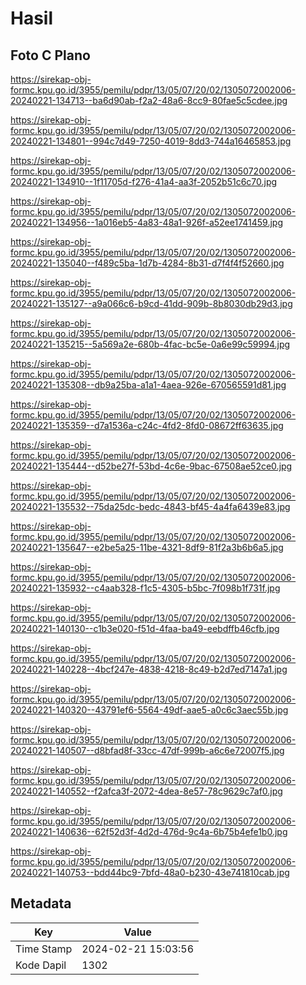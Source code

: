 # Hasil

## Foto C Plano

https://sirekap-obj-formc.kpu.go.id/3955/pemilu/pdpr/13/05/07/20/02/1305072002006-20240221-134713--ba6d90ab-f2a2-48a6-8cc9-80fae5c5cdee.jpg

https://sirekap-obj-formc.kpu.go.id/3955/pemilu/pdpr/13/05/07/20/02/1305072002006-20240221-134801--994c7d49-7250-4019-8dd3-744a16465853.jpg

https://sirekap-obj-formc.kpu.go.id/3955/pemilu/pdpr/13/05/07/20/02/1305072002006-20240221-134910--1f11705d-f276-41a4-aa3f-2052b51c6c70.jpg

https://sirekap-obj-formc.kpu.go.id/3955/pemilu/pdpr/13/05/07/20/02/1305072002006-20240221-134956--1a016eb5-4a83-48a1-926f-a52ee1741459.jpg

https://sirekap-obj-formc.kpu.go.id/3955/pemilu/pdpr/13/05/07/20/02/1305072002006-20240221-135040--f489c5ba-1d7b-4284-8b31-d7f4f4f52660.jpg

https://sirekap-obj-formc.kpu.go.id/3955/pemilu/pdpr/13/05/07/20/02/1305072002006-20240221-135127--a9a066c6-b9cd-41dd-909b-8b8030db29d3.jpg

https://sirekap-obj-formc.kpu.go.id/3955/pemilu/pdpr/13/05/07/20/02/1305072002006-20240221-135215--5a569a2e-680b-4fac-bc5e-0a6e99c59994.jpg

https://sirekap-obj-formc.kpu.go.id/3955/pemilu/pdpr/13/05/07/20/02/1305072002006-20240221-135308--db9a25ba-a1a1-4aea-926e-670565591d81.jpg

https://sirekap-obj-formc.kpu.go.id/3955/pemilu/pdpr/13/05/07/20/02/1305072002006-20240221-135359--d7a1536a-c24c-4fd2-8fd0-08672ff63635.jpg

https://sirekap-obj-formc.kpu.go.id/3955/pemilu/pdpr/13/05/07/20/02/1305072002006-20240221-135444--d52be27f-53bd-4c6e-9bac-67508ae52ce0.jpg

https://sirekap-obj-formc.kpu.go.id/3955/pemilu/pdpr/13/05/07/20/02/1305072002006-20240221-135532--75da25dc-bedc-4843-bf45-4a4fa6439e83.jpg

https://sirekap-obj-formc.kpu.go.id/3955/pemilu/pdpr/13/05/07/20/02/1305072002006-20240221-135647--e2be5a25-11be-4321-8df9-81f2a3b6b6a5.jpg

https://sirekap-obj-formc.kpu.go.id/3955/pemilu/pdpr/13/05/07/20/02/1305072002006-20240221-135932--c4aab328-f1c5-4305-b5bc-7f098b1f731f.jpg

https://sirekap-obj-formc.kpu.go.id/3955/pemilu/pdpr/13/05/07/20/02/1305072002006-20240221-140130--c1b3e020-f51d-4faa-ba49-eebdffb46cfb.jpg

https://sirekap-obj-formc.kpu.go.id/3955/pemilu/pdpr/13/05/07/20/02/1305072002006-20240221-140228--4bcf247e-4838-4218-8c49-b2d7ed7147a1.jpg

https://sirekap-obj-formc.kpu.go.id/3955/pemilu/pdpr/13/05/07/20/02/1305072002006-20240221-140320--43791ef6-5564-49df-aae5-a0c6c3aec55b.jpg

https://sirekap-obj-formc.kpu.go.id/3955/pemilu/pdpr/13/05/07/20/02/1305072002006-20240221-140507--d8bfad8f-33cc-47df-999b-a6c6e72007f5.jpg

https://sirekap-obj-formc.kpu.go.id/3955/pemilu/pdpr/13/05/07/20/02/1305072002006-20240221-140552--f2afca3f-2072-4dea-8e57-78c9629c7af0.jpg

https://sirekap-obj-formc.kpu.go.id/3955/pemilu/pdpr/13/05/07/20/02/1305072002006-20240221-140636--62f52d3f-4d2d-476d-9c4a-6b75b4efe1b0.jpg

https://sirekap-obj-formc.kpu.go.id/3955/pemilu/pdpr/13/05/07/20/02/1305072002006-20240221-140753--bdd44bc9-7bfd-48a0-b230-43e741810cab.jpg


## Metadata

| Key        | Value               |
| ---------- | ------------------- |
| Time Stamp | 2024-02-21 15:03:56 |
| Kode Dapil | 1302                |



